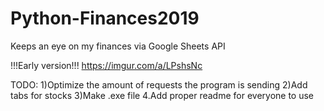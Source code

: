 # Python-Finances2019
Keeps an eye on my finances via Google Sheets API

!!!Early version!!!
https://imgur.com/a/LPshsNc

TODO:
1)Optimize the amount of requests the program is sending
2)Add tabs for stocks
3)Make .exe file
4.Add proper readme for everyone to use
